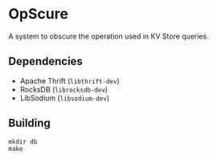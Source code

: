 # OpScure
A system to obscure the operation used in KV Store queries.

## Dependencies
- Apache Thrift (`libthrift-dev`)
- RocksDB (`librocksdb-dev`)
- LibSodium (`libsodium-dev`)

## Building
```
mkdir db
make
```
